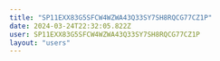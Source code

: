 ```yaml
---
title: "SP11EXX83G5SFCW4WZWA43Q33SY7SH8RQCG77CZ1P"
date: 2024-03-24T22:32:05.822Z
user: SP11EXX83G5SFCW4WZWA43Q33SY7SH8RQCG77CZ1P
layout: "users"
---
```

    